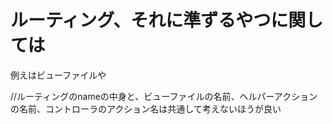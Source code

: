 # ルーティング、それに準ずるやつに関しては

例えはビューファイルや





//ルーティングのnameの中身と、ビューファイルの名前、ヘルパーアクションの名前、コントローラのアクション名は共通して考えないほうが良い
